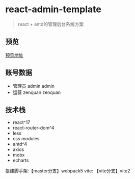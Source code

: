 # react-admin-template

> react + antd的管理后台系统方案

## 预览
[预览地址](https://react-admin-template.vercel.app/#/login)
## 账号数据
- 管理员 admin admin
- 运营 zenquan zenquan

## 技术栈
- react^17
- react-router-dom^4
- less
- css modules
- antd^4
- axios
- mobx
- echarts

搭建脚手架:【master分支】webpack5
vite: 【vite分支】vite2